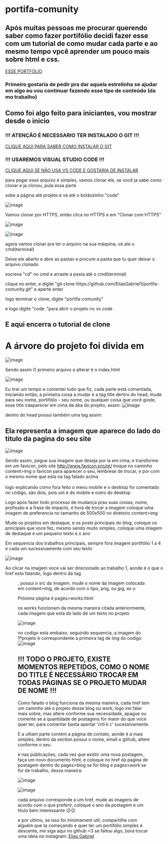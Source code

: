 ﻿# portifa-comunity

## Após muitas pessoas me procurar querendo saber como fazer portifólio decidi fazer esse com um tutorial de como mudar cada parte e ao mesmo tempo vpcê aprender um pouco mais sobre html e css.

<a href="https://eliasgabriel1.github.io/portifa-comunity/" target="_blank"> ESSE PORTFÓLIO</a>
### Primeiro gostaria de pedir pra dar aquela estrelinha se ajudar em algo eu vou continuar fazendo esse tipo de conteúdo (da mo trabalho)

<h2>Como foi algo feito para iniciantes, vou mostrar desde o inicio</h2>

<h3>!!! ATENÇÃO É NECESSARIO TER INSTALADO O GIT !!!</h3>
<a href="https://git-scm.com/book/pt-br/v2/Come%C3%A7ando-Instalando-o-Git">CLIQUE AQUI PARA SABER COMO INSTALAR O GIT</a>
<h3>!!! USAREMOS VISUAL STUDIO CODE !!! </h3>
<a href="https://code.visualstudio.com/">CLIQUE AQUI SE NÃO USA VS CODE E GOSTARIA DE INSTALAR</a>
<p>para pegar esse arquivo é simples, vamos clonar ele, se você ja sabe como clonar e ja clonou, pula essa parte</p>
<p>sobe a página até projeto e vá até o botãozinho "code"</p>

![image](https://user-images.githubusercontent.com/50595684/137573470-9b4df528-5df2-496a-90f5-a523f33c6140.png)

<p>Vamos clonar por HTTPS, então clica no HTTPS e em "Clonar com HTTPS"</p>

![image](https://user-images.githubusercontent.com/50595684/137573475-e94f42e5-2564-4f09-95ad-f48c95467732.png)

![image](https://user-images.githubusercontent.com/50595684/137573486-fa5a1da4-d781-4358-877f-0d607ca5e711.png)

<p>agora vamos clonar pra ter o arquivo na sua máquina, vá ate o cmd(terminal) </p>
<P>Deixe ele aberto e abre as pastas e procure a pasta que tu quer deixar o arquivo clonado </P>
<p>escreva "cd" no cmd e arraste a pasta até o cmd(terminal)</p>
<p>clique no enter, e digite "git clone https://github.com/EliasGabriel1/portifa-comunity.git" e aperte enter</p>
<p>logo terminar o clone, digite "portifa-comunity"</p>
<p> e logo digite "code ."para abrir o projeto no vs code </p>

## E aqui encerra o tutorial de clone

# A árvore do projeto foi divida em 

![image](https://user-images.githubusercontent.com/50595684/137573458-e8f8ddd1-722e-406b-a899-77c2dbf27c45.png)


Sendo assim O primeiro arquivo a alterar é o index.html

![image](https://user-images.githubusercontent.com/50595684/137573547-90dca47d-858e-417a-a923-c76feba74fbe.png)


Eu tirei um tempo e comentei tudo que fiz, cada parte está comentada, iniciando então, a primeira coisa a mudar é a tag title dentro do head,
mude para seu nome, portifólio - seu nome, ou qualquer coisa que você goste, esse title iráaparecer em cima da aba do projeto, assim: 
![image](https://user-images.githubusercontent.com/50595684/137573962-db11f5f7-6038-42a1-bdde-0d16a866b5ec.png)

dentro do head possui também uma tag assim:

<link rel="shortcut icon" type="image/x-icon" href="./../content/img/favicon.ico">

## Ela representa a imagem que aparece do lado do titulo da pagina do seu site 

![image](https://user-images.githubusercontent.com/50595684/137574130-4d95f660-7912-431a-b99e-f717c06ed3cb.png)

Sendo assim, pegue sua imagem que deseja por la em cima, e transforme em um favicon, pelo site <a href="http://www.favicon.pro/pt/"> http://www.favicon.pro/pt/</a>
troque no caminho content>img o favicon para aparecer o seu, lembrese de trocar, e por com o mesmo nome que esta na tag falado acima
<br>
<br>
logo explicando como fora feito o menu mobile e o desktop foi comentado no código, são dois, pois um é do mobile e outro do desktop

Logo após fazer todo processo de mudança pras suas coisas, nome, profissão e a frase de impacto, é hora de trocar a imagem coloque uma imagem de preferencia no tamanho de 500x500 no diretorio content>img 

Mude os projetos em destaque, e os posts principais do blog, coloque os principais que voce fez, mesmo sendo muito simples, coloque uma imagem de destaque e um pequeno texto e o ano

Em sequencia dos trabalhos principais, sempre fora imagem portifólio 1 a 4 e cada um sucessivamente com seu texto

![image](https://user-images.githubusercontent.com/50595684/137573765-c9013340-783d-4f11-b919-b71c7d271cf8.png)

Ao clicar na imagem voce vai ser direcionado ao trabalho 1, aonde é o que o href esta falando, logo dentro da tag <figure>, possui o src da imagem, mude o nome da imagem colocada em content>img, de acordo com o tipo, png, ou jpg, ex <img src="./content/img/projeto1.png" alt="">o
  
  Próxima página é pages>works.html
  
  os works funcionam da mesma maneira citada anteriormente, cada imagem que esta do lado de um texto no projeto 
  
  ![image](https://user-images.githubusercontent.com/50595684/137573861-2072fd33-6449-4a99-aadb-6698652e6bd8.png)
  
  no codigo esta embaixo, seguindo sequencia, a imagem do 1ºprojeto  é correspondente a primeira tag de img do codigo
  ![image](https://user-images.githubusercontent.com/50595684/137573881-71d6d6b9-fc16-46c4-b3f0-70b08b9b4ef1.png)

## !!! TODO O PROJETO, EXISTE MOMENTOS REPETIDOS, COMO O NOME DO TITLE É NECESSÁRIO TROCAR EM TODAS PÁGINAS SE O PROJETO MUDAR DE NOME !!!
  
Como falado o blog funciona da mesma maneira, cada href tem um caminho até o projeto desse blog ou work, logo irei falar mais sobre, mas altere conforme sua necessidade, apague ou comente se a quantidade de postagens for maior do que voce quer ter, para comentar basta apertar 'crtl k c' sucessivamente.
  
  E a ultiam parte contém a página de contato, aonde é a mais simples, dentro da section possui o nome, email e github, altere conforme o seu.
  
  e nas públicações, cada vez que existir uma nova postagem, faça um novo documento html, e coloque no href da pagina de postagem dentro do pages>blog se for blog e pages>work se for de trabalho, dessa maneira:
  
  ![image](https://user-images.githubusercontent.com/50595684/137574035-2cd14968-0c21-4463-8acd-a5f0b3f46a1d.png)
  
  ![image](https://user-images.githubusercontent.com/50595684/137574051-0c7c5ef3-20c7-4718-b049-ba42a11bcb8f.png)

  cada arquivo corresponde a um href, mude as imagens de acordo com o que preferir, coloque o ano da postagem e um titulo bem interessante 😉😉
  
  e por ultimo, se isso foi minimament util, compartilhe com alguém que ta começando e quer ter um portifólio simples e descente, me siga aqui no github <3
  se faltou algo, bora trocar uma ideia no instagram: <a href="https://www.instagram.com/eliasgahh/">Elias Gabriel <a>

